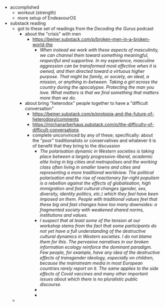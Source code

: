 - accomplished
	- workout (strength)
	- more setup of EndeavourOS
- substack reading
	- got to these set of readings from the *Decoding the Gurus* podcast
		- about the "crisis" with men
			- https://beiner.substack.com/p/broken-men-in-a-broken-world-the
				- *When instead we work with these aspects of masculinity, we can channel them toward something meaningful, respectful and supportive. In my experience, masculine aggression can be transformed most effective when it is owned, and then directed toward a virtuous higher purpose. That might be family, or society, an ideal, a mission, or anything in-between. Taking a girl across the country during the apocalypse. Protecting the man you love. What matters is that we find something that matters more than we do.*
		- about bring "heterodox" people together to have a "difficult conversation"
			- https://beiner.substack.com/p/protopia-and-the-future-of-heterodoxy/comments
			- https://michanarberhaus.substack.com/p/the-difficulty-of-difficult-conversations
			- complete unconvinced by any of these; specifically: about the "poor" traditionalists or conservatives and whatever it is of benefit that they bring to the discussion
				- *The polarisation dynamic in Western societies is taking place between a largely progressive-liberal, academic elite living in big cities and metropolises and the working class often living in smaller towns and cities and representing a more traditional worldview. The political polarisation and the rise of reactionary far-right populism is a rebellion against the effects of globalisation, high immigration and fast cultural changes (gender, sex, diversity, identity politics, etc.) which they feel have been imposed on them. People with traditional values feel that these big and fast changes have too many downsides: a fragmented society with weakened shared norms, institutions and values.*
				- *I suspect that at least some of the tension at our workshop stems from the fact that some participants do not yet have a full understanding of the destructive cultural dynamics in Western societies. I do not blame them for this. The pervasive narratives in our broken information ecology reinforce the dominant paradigm. Few people, for example, have any idea of the destructive effects of transgender ideology, especially on children, because the mainstream media in most European countries rarely report on it. The same applies to the side effects of Covid vaccines and many other important issues about which there is no pluralistic public discourse.*
				-
				-
	-